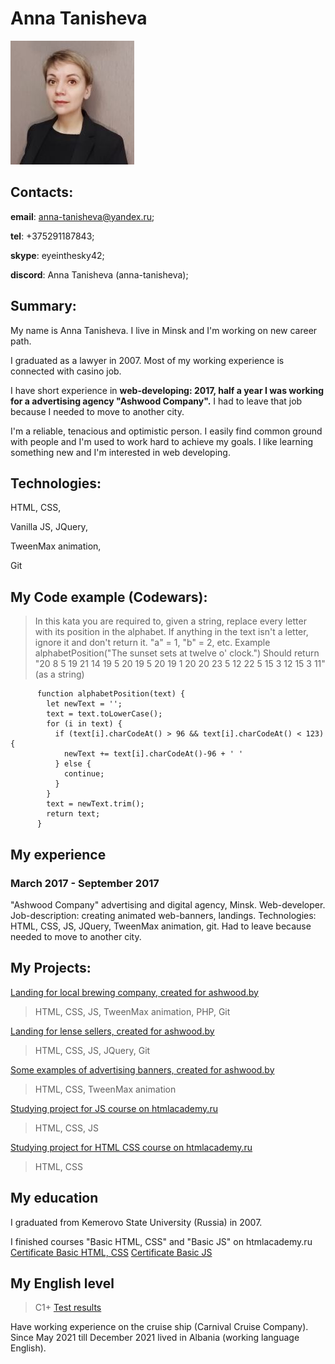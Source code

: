 # Anna Tanisheva

![Anna Tanisheva](assets/8bd28473-025e-42b5-8bb2-cc0a7bcf550a.jpg)

## Contacts:
**email**: anna-tanisheva@yandex.ru;

**tel**: +375291187843;

**skype**: eyeinthesky42;

**discord**: Anna Tanisheva (anna-tanisheva);

## Summary:
My name is Anna Tanisheva. I live in Minsk and I'm working on new career path.

I graduated as a lawyer in 2007. Most of my working experience is connected with casino job.

I have short experience in **web-developing: 2017, half a year I was working for a advertising agency "Ashwood Company".**
I had to leave that job because I needed to move to another city.

I'm a reliable, tenacious and optimistic person. I easily find common ground with people and I'm used to work hard to achieve my goals. I like learning something new and I'm interested in web developing.

## Technologies:
HTML, CSS,

Vanilla JS, JQuery,

TweenMax animation,

Git

## My Code example (Codewars):
>In this kata you are required to, given a string, replace every letter with its position in the alphabet.
If anything in the text isn't a letter, ignore it and don't return it.
"a" = 1, "b" = 2, etc.
Example
alphabetPosition("The sunset sets at twelve o' clock.")
Should return "20 8 5 19 21 14 19 5 20 19 5 20 19 1 20 20 23 5 12 22 5 15 3 12 15 3 11" (as a string)

          function alphabetPosition(text) {
            let newText = '';
            text = text.toLowerCase();
            for (i in text) {
              if (text[i].charCodeAt() > 96 && text[i].charCodeAt() < 123) {
                newText += text[i].charCodeAt()-96 + ' '
              } else {
                continue;
              }
            }
            text = newText.trim();
            return text;
          }

## My experience

### March 2017 - September 2017

"Ashwood Company" advertising and digital agency, Minsk.
Web-developer. Job-description: creating animated web-banners, landings. Technologies: HTML, CSS, JS, JQuery, TweenMax animation, git.
Had to leave because needed to move to another city.

## My Projects:
[Landing for local brewing company, created for ashwood.by](https://github.com/anna-tanisheva/lidskoe)
>HTML, CSS, JS, TweenMax animation, PHP, Git

[Landing for lense sellers, created for ashwood.by](https://github.com/anna-tanisheva/lenses)
>HTML, CSS, JS, JQuery, Git

[Some examples of advertising banners, created for ashwood.by](https://github.com/anna-tanisheva/banners)
>HTML, CSS, TweenMax animation


[Studying project for JS course on htmlacademy.ru](https://github.com/anna-tanisheva/keksobooking)
>HTML, CSS, JS

[Studying project for HTML CSS course on htmlacademy.ru](https://github.com/anna-tanisheva/nerds)
>HTML, CSS

## My education

I graduated from Kemerovo State University (Russia) in 2007.

I finished courses "Basic HTML, CSS" and "Basic JS" on htmlacademy.ru
[Certificate Basic HTML, CSS](assets/cert_HTML.pdf)
[Certificate Basic JS](assets/cert_JS.pdf)

## My English level

>C1+
[Test results](assets/test_english.JPG)

Have working experience on the cruise ship (Carnival Cruise Company).
Since May 2021 till December 2021 lived in Albania (working language English).

